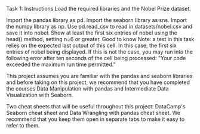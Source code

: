 Task 1: Instructions
Load the required libraries and the Nobel Prize dataset.

Import the pandas library as pd.
Import the seaborn library as sns.
Import the numpy library as np.
Use pd.read_csv to read in datasets/nobel.csv and save it into nobel.
Show at least the first six entries of nobel using the head() method, setting n=6 or greater.
Good to know
Note: a test in this task relies on the expected last output of this cell. In this case, the first six entries of nobel being displayed. If this is not the case, you may run into the following error after ten seconds of the cell being processed: "Your code exceeded the maximum run time permitted."

This project assumes you are familiar with the pandas and seaborn libraries and before taking on this project, we recommend that you have completed the courses Data Manipulation with pandas and Intermediate Data Visualization with Seaborn.

Two cheat sheets that will be useful throughout this project: DataCamp's Seaborn cheat sheet and Data Wrangling with pandas cheat sheet. We recommend that you keep them open in separate tabs to make it easy to refer to them.


